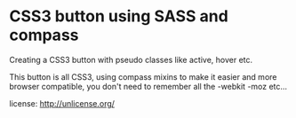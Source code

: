 # CSS3 button using SASS and compass

Creating a CSS3 button with pseudo classes like active, hover etc.

This button is all CSS3, using compass mixins to make it easier and more browser compatible, you don't need to remember all the -webkit -moz etc…

license: http://unlicense.org/